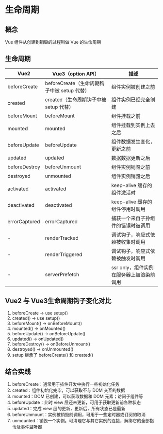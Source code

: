 # 生命周期

## 概念

Vue 组件从创建到销毁的过程叫做 Vue 的生命周期

## 生命周期

| Vue2          | Vue3（option API）                          | 描述                                     |
| ------------- | ------------------------------------------- | ---------------------------------------- |
| beforeCreate  | beforeCreate（生命周期钩子中被 setup 代替） | 组件实例被创建之前                       |
| created       | created（生命周期钩子中被 setup 代替）      | 组件实例已经完全创建                     |
| beforeMount   | beforeMount                                 | 组件挂载之前                             |
| mounted       | mounted                                     | 组件挂载到实例上去之后                   |
| beforeUpdate  | beforeUpdate                                | 组件数据发生变化，更新之前               |
| updated       | updated                                     | 数据数据更新之后                         |
| beforeDestroy | beforeUnmount                               | 组件实例销毁之前                         |
| destroyed     | unmounted                                   | 组件实例销毁之后                         |
| activated     | activated                                   | keep-alive 缓存的组件激活时              |
| deactivated   | deactivated                                 | keep-alive 缓存的组件停用时调用          |
| errorCaptured | errorCaptured                               | 捕获一个来自子孙组件的错误时被调用       |
| -             | renderTracked                               | 调试钩子，响应式依赖被收集时调用         |
| -             | renderTriggered                             | 调试钩子，响应式依赖被触发时调用         |
| -             | serverPrefetch                              | ssr only，组件实例在服务器上被渲染前调用 |

## Vue2 与 Vue3生命周期钩子变化对比

1. beforeCreate -> use setup()
2. created() -> use setup()
3. beforeMount() -> onBeforeMount()
4. mounted() -> onMounted()
5. beforeUpdate() -> onBeforeUpdate()
6. updated() -> onUpdated()
7. beforeDestroy() -> onBeforeUnmount()
8. destroyed() -> onUnmounted()
9. setup 继承了 beforeCreate() 和 created()

## 结合实践

1. beforeCreate：通常用于插件开发中执行一些初始化任务
2. created：组件初始化完毕，可以获取不与 DOM 交互的数据
3. mounted：DOM 已创建，可以获取数据和 DOM 元素；访问子组件等
4. beforeUpdate：此时 view 层还未更新，可用于获取更新前各种状态
5. updated：完成 view 层的更新，更新后，所有状态已是最新
6. beforeUnmount：实例被销毁前调用，可用于一些定时器或订阅的取消
7. unmounted：销毁一个实例。可清理它与其它实例的连接，解绑它的全部指令及事件监听器
